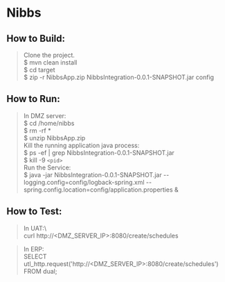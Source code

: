 # Nibbs

## How to Build: ##
      
>Clone the project.\
$ mvn clean install\
$ cd target\
$ zip -r NibbsApp.zip NibbsIntegration-0.0.1-SNAPSHOT.jar config

## How to Run: ##

>In DMZ server:\
    $ cd /home/nibbs\
    $ rm -rf *\
    $ unzip NibbsApp.zip\
    Kill the running application java process:\
      $ ps -ef | grep NibbsIntegration-0.0.1-SNAPSHOT.jar\
      $ kill -9 `<pid>`\
    Run the Service:\
      $ java -jar NibbsIntegration-0.0.1-SNAPSHOT.jar --logging.config=config/logback-spring.xml --spring.config.location=config/application.properties &

## How to Test: ##
    
>In UAT:\  
curl http://<DMZ_SERVER_IP>:8080/create/schedules

>In ERP:\
SELECT utl_http.request('http://<DMZ_SERVER_IP>:8080/create/schedules') FROM dual;
